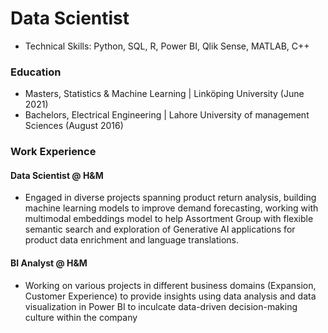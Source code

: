 # Data Scientist

- Technical Skills: Python, SQL, R, Power BI, Qlik Sense, MATLAB, C++


### Education

- Masters, Statistics & Machine Learning | Linköping University (June 2021)
- Bachelors, Electrical Engineering | Lahore University of management Sciences (August 2016)

### Work Experience

#### Data Scientist @ H&M
- Engaged in diverse projects spanning product return analysis, building machine learning models to improve demand forecasting, working with multimodal embeddings model to help Assortment Group with flexible semantic search and exploration of Generative AI applications for product data enrichment and language translations.

#### BI Analyst @ H&M
- Working on various projects in different business domains (Expansion, Customer Experience) to provide insights using data analysis and data visualization in Power BI to inculcate data-driven decision-making culture within the company
